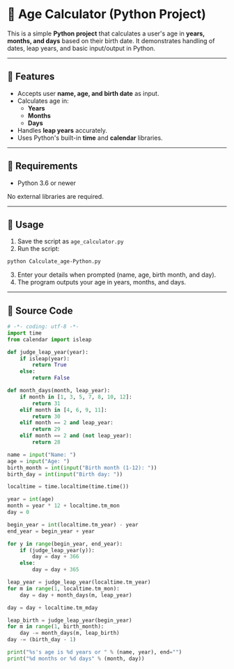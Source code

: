 # 📌 Age Calculator (Python Project)

This is a simple **Python project** that calculates a user's age in
**years, months, and days** based on their birth date. It demonstrates
handling of dates, leap years, and basic input/output in Python.

---

## 🔹 Features

- Accepts user **name, age, and birth date** as input.
- Calculates age in:
  - **Years**
  - **Months**
  - **Days**
- Handles **leap years** accurately.
- Uses Python's built-in **time** and **calendar** libraries.

---

## 🔹 Requirements

- Python 3.6 or newer

No external libraries are required.

---

## 🔹 Usage

1.  Save the script as `age_calculator.py`
2.  Run the script:

```bash
python Calculate_age-Python.py
```

3.  Enter your details when prompted (name, age, birth month, and day).
4.  The program outputs your age in years, months, and days.

---

## 🔹 Source Code

```python
# -*- coding: utf-8 -*-
import time
from calendar import isleap

def judge_leap_year(year):
    if isleap(year):
        return True
    else:
        return False

def month_days(month, leap_year):
    if month in [1, 3, 5, 7, 8, 10, 12]:
        return 31
    elif month in [4, 6, 9, 11]:
        return 30
    elif month == 2 and leap_year:
        return 29
    elif month == 2 and (not leap_year):
        return 28

name = input("Name: ")
age = input("Age: ")
birth_month = int(input("Birth month (1-12): "))
birth_day = int(input("Birth day: "))

localtime = time.localtime(time.time())

year = int(age)
month = year * 12 + localtime.tm_mon
day = 0

begin_year = int(localtime.tm_year) - year
end_year = begin_year + year

for y in range(begin_year, end_year):
    if (judge_leap_year(y)):
        day = day + 366
    else:
        day = day + 365

leap_year = judge_leap_year(localtime.tm_year)
for m in range(1, localtime.tm_mon):
    day = day + month_days(m, leap_year)

day = day + localtime.tm_mday

leap_birth = judge_leap_year(begin_year)
for m in range(1, birth_month):
    day -= month_days(m, leap_birth)
day -= (birth_day - 1)

print("%s's age is %d years or " % (name, year), end="")
print("%d months or %d days" % (month, day))
```
